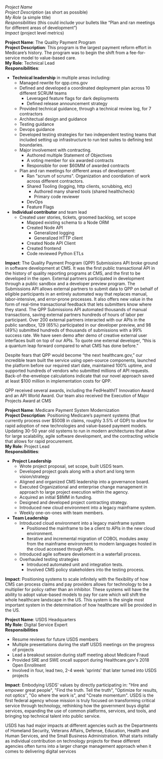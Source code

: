 
*Project Name*  
*Project Description* (as short as possible)  
*My Role* (a simple title)  
*Responsibilities* (this could include your bullets like “Plan and ran meetings for different areas of development”)  
*Impact* (project level metrics)  

**Project Name**: The Quality Payment Program  
**Project Description**: This program is the largest payment reform effort in Medicare’s history. The program was to begin the shift from a fee-for-service model to value-based care.  
**My Role**: Technical Lead  
**Responsibilities**:
* **Technical leadership** in multiple areas including:
	* Managed rewrite for qpp.cms.gov
	* Defined and developed a coordinated deployment plan across 10 different SCRUM teams
		* Leveraged feature flags for dark deployments
		* Defined release announcement strategy
	* Provided technical guidance, through a technical review log, for 7 contractors
	* Architectual design and guidance
	* Testing guidance
	* Devops guidance
	* Developed testing strategies for two independent testing teams that included setting up infrastructure to run test suites to defining test boundaries.
	* Major involvement with contracting.
		* Authored multiple Statement of Objectives
		* A voting member for six awarded contracts
		* Responsible for over $60MM of awarded contracts
	* Plan and ran meetings for different areas of development:
		* Ran "scrum of scrums". Organization and coordiation of work across different contractors.
		* Shared Tooling (logging, http clients, scrubbing, etc)
			* Authored many shared tools (shared healthcheck)
			* Primary code reviewer
		* DevOps
		* Feature Flags
* **Individual contributor** and team lead
	* Created user stories, tickets, groomed backlog, set scope
		* Mapped existing schema to a Node ORM
		* Created Node API
			* Generalized logging
			* Generalized HTTP client
		* Created Node API Client
		* Created frontend
		* Code reviewed Python ETLs

**Impact**: The Quality Payment Program (QPP) Submissions API broke ground in software development at CMS. It was the first public transactional API in the history of quality reporting programs at CMS, and the first to be developed in the open. External partners participated in development through a public sandbox and a developer preview program. The Submissions API allows external partners to submit data to QPP on behalf of eligible participants in an entirely automated way that replaces manual, labor-intensive, and error-prone processes. It also offers new value in the form of real-time transactional feedback that lets submitters know where they stand. The QPP Submissions API automated thousands of manual transactions, saving external partners hundreds of hours of labor per participant. Over 200 external partners interacted with our APIs in the public sandbox, 129 (65%) participated in our developer preview, and 98 (49%) submitted hundreds of thousands of submissions with a 99% success rate. We have seen demo after demo of creative external user interfaces built on top of our APIs. To quote one external developer, “this is a quantum leap forward compared to what CMS has done before.”

Despite fears that QPP would become “the next healthcare.gov,” our incredible team built the service using open-source components, launched the platform before our required start date, maintained 100% uptime, and supported hundreds of vendors who submitted millions of API requests. Back-of-the-envelope calculations indicate that our novel approach saved at least $100 million in implementation costs for QPP.

QPP received several awards, including the FedHealthIT Innovation Award and an API World Award. Our team also received the Execution of Major Projects Award at CMS

**Project Name**: Medicare Payment System Modernization  
**Project Description**: Positioning Medicare’s payment systems (that currently process over $500B in claims, roughly 3.5% of GDP) to allow for rapid adoption of new technologies and value-based payment models. Updating 30-50 year old systems to run in modern architectures that allow for large scalability, agile software development, and the contracting vehicle that allows for rapid procurement.  
**My Role**: Project Lead  
**Responsibilities**:
* **Project Leadership**
	* Wrote project proposal, set scope, built USDS team.
	* Developed project goals along with a short and long term vision/strategy
	* Aligned and organized CMS leadership into a governance board.
	* Executed Organizational and enterprise change management in approach to large project execution within the agency.
	* Acquired an initial $8MM in funding.
	* Designed and developed project contracting strategy.
	* Introduced new cloud environment into a legacy mainframe system.
	* Weekly one-on-ones with team members.
* **Team Leadership**
	* Introduced cloud environment into a legacy mainframe system
		* Positioned the mainframe to be a client to APIs in the new cloud environment.
		* Iterative and incremental migration of COBOL modules away from the mainframe environment to modern languages hosted in the cloud accessed through APIs.
	* Introduced agile software develoment in a waterfall process.
	* Overhauled testing strategies
		* Introduced automated unit and integration tests.
		* Involved CMS policy stakeholders into the testing process.

**Impact**: Positioning systems to scale infinitely with the flexibility of how CMS can process claims and pay providers allows for technology to be a multiplier for policy rather than an inhibitor. These systems will have the ability to adopt value-based models to pay for care which will shift the whole healthcare landscape in the US. This system is the single most important system in the determination of how healthcare will be provided in the US.

**Project Name**: USDS Headquarters  
**My Role**: Digital Service Expert  
**Responsibilities** 
* Resume reviews for future USDS members
* Multiple presentations during the staff USDS meetings on the progress of projects
* Lead a breakout session during staff meeting about Medicare Fraud
* Provided SRE and SWE oncall support during Healthcare.gov's 2018 Open Enrollment
* Involved in four, lead two, 2-4 week 'sprints' that later turned into USDS projects

**Impact**: Embodying USDS' values by directly participating in: "Hire and empower great people", "Find the truth. Tell the truth", "Optimize for results, not optics", "Go where the work is", and "Create momentum". USDS is the first federal agency whose mission is truly focused on transforming critical service through technology, rethinking how the government buys digital services, expanding the use of common platforms, services, and tools, and bringing top technical talent into public service.

USDS has had major impacts at different agencies such as the Departments of Homeland Security, Veterans Affairs, Defense, Education, Health and Human Services, and the Small Business Administration. What starts initially as individual contribution on technology projects for these different agencies often turns into a larger change management approach when it comes to delivering digital services
